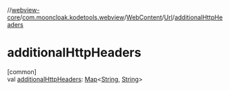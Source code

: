 //[webview-core](../../../../index.md)/[com.mooncloak.kodetools.webview](../../index.md)/[WebContent](../index.md)/[Url](index.md)/[additionalHttpHeaders](additional-http-headers.md)

# additionalHttpHeaders

[common]\
val [additionalHttpHeaders](additional-http-headers.md): [Map](https://kotlinlang.org/api/latest/jvm/stdlib/kotlin.collections/-map/index.html)&lt;[String](https://kotlinlang.org/api/latest/jvm/stdlib/kotlin/-string/index.html), [String](https://kotlinlang.org/api/latest/jvm/stdlib/kotlin/-string/index.html)&gt;
